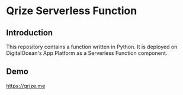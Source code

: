 # Qrize Serverless Function

## Introduction

This repository contains a function written in Python. It is deployed on DigitalOcean's App Platform as a Serverless Function component.

## Demo

https://qrize.me
